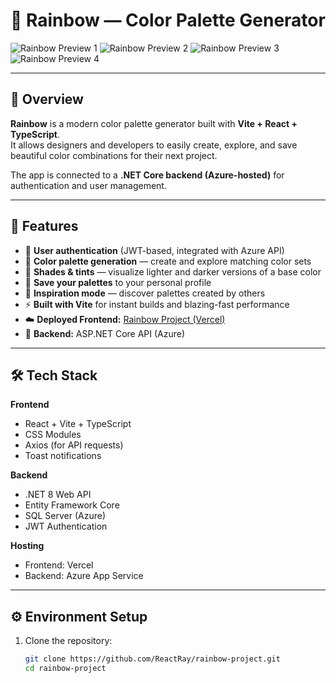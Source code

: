 # 🌈 Rainbow — Color Palette Generator

![Rainbow Preview 1](https://res.cloudinary.com/danlxus36/image/upload/v1761918699/rainbow_zozgqw.png)
![Rainbow Preview 2](https://res.cloudinary.com/danlxus36/image/upload/v1761918699/rainbow4_r8zu3v.png)
![Rainbow Preview 3](https://res.cloudinary.com/danlxus36/image/upload/v1761918699/rainbow3_viuurp.png)
![Rainbow Preview 4](https://res.cloudinary.com/danlxus36/image/upload/v1761918698/rainbow2_rv7diq.png)

---

## 🌟 Overview
**Rainbow** is a modern color palette generator built with **Vite + React + TypeScript**.  
It allows designers and developers to easily create, explore, and save beautiful color combinations for their next project.

The app is connected to a **.NET Core backend (Azure-hosted)** for authentication and user management.

---

## 🎨 Features

- 🔐 **User authentication** (JWT-based, integrated with Azure API)
- 🎨 **Color palette generation** — create and explore matching color sets
- 🌈 **Shades & tints** — visualize lighter and darker versions of a base color
- 💾 **Save your palettes** to your personal profile
- 🧠 **Inspiration mode** — discover palettes created by others
- ⚡ **Built with Vite** for instant builds and blazing-fast performance
- ☁️ **Deployed Frontend:** [Rainbow Project (Vercel)](https://rainbow-project-redw.vercel.app)
- 🧩 **Backend:** ASP.NET Core API (Azure)

---

## 🛠️ Tech Stack

**Frontend**
- React + Vite + TypeScript  
- CSS Modules  
- Axios (for API requests)  
- Toast notifications  

**Backend**
- .NET 8 Web API  
- Entity Framework Core  
- SQL Server (Azure)  
- JWT Authentication  

**Hosting**
- Frontend: Vercel  
- Backend: Azure App Service  

---

## ⚙️ Environment Setup

1. Clone the repository:
   ```bash
   git clone https://github.com/ReactRay/rainbow-project.git
   cd rainbow-project
